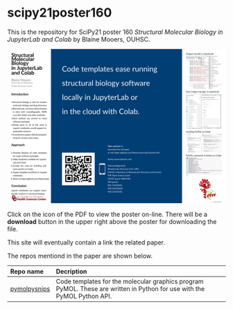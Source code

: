 # scipy21poster160

This is the repository for SciPy21 poster 160 *Structural Molecular Biology in JupyterLab and Colab* by Blaine Mooers, OUHSC.

<p align="center"><img src="SciPy21Poster160MooersV2.pdf"></p>


Click on the icon of the PDF to view the poster on-line.
There will be a **download** button in the upper right above the poster for downloading the file. 

This site will eventually contain a link the related paper.

The repos mentiond in the paper are shown below.

| Repo name              | Decription                                               |
|:---------------------- | :------------------------------------------------------- |
|[pymolpysnips](https://github.com/MooersLab/pymolpysnips)             | Code templates for the molecular graphics program PyMOL. These are written in Python for use with the PyMOL Python API. |
